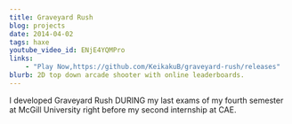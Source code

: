 ```yaml
---
title: Graveyard Rush
blog: projects
date: 2014-04-02
tags: haxe
youtube_video_id: ENjE4YQMPro
links:
    - "Play Now,https://github.com/KeikakuB/graveyard-rush/releases"
blurb: 2D top down arcade shooter with online leaderboards.
---
```

I developed Graveyard Rush DURING my last exams of my fourth semester at McGill University right before my second internship at CAE.
